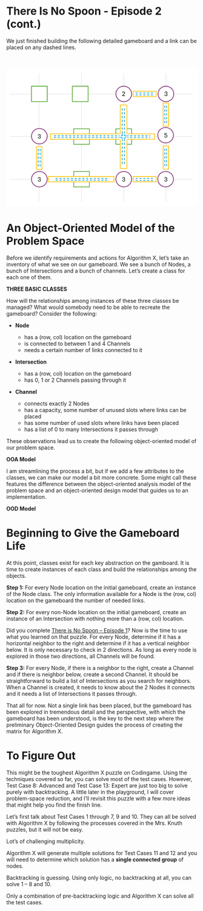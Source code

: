 # There Is No Spoon - Episode 2 (cont.)

We just finished building the following detailed gameboard and a link can be placed on any dashed lines.

<BR><BR>
![Full Gameboard](FullGameboard.png)
<BR>

# An Object-Oriented Model of the Problem Space

Before we identify requirements and actions for Algorithm X, let’s take an inventory of what we see on our gameboard. We see a bunch of Nodes, a bunch of Intersections and a bunch of channels. Let’s create a class for each one of them.

__THREE BASIC CLASSES__

How will the relationships among instances of these three classes be managed? What would somebody need to be able to recreate the gameboard? Consider the following:

* __Node__
    * has a (row, col) location on the gameboard
    * is connected to between 1 and 4 Channels
    * needs a certain number of links connected to it
    
* __Intersection__
    - has a (row, col) location on the gameboard
    - has 0, 1 or 2 Channels passing through it
 
* __Channel__
    - connects exactly 2 Nodes
    - has a capacity, some number of unused slots where links can be placed
    - has some number of used slots where links have been placed
    - has a list of 0 to many Intersections it passes through

These observations lead us to create the following object-oriented model of our problem space. 

__OOA Model__

I am streamlining the process a bit, but if we add a few attributes to the classes, we can make our model a bit more concrete. Some might call these features the difference between the object-oriented analysis model of the problem space and an object-oriented design model that guides us to an implementation.

__OOD Model__

# Beginning to Give the Gameboard Life

At this point, classes exist for each key abstraction on the gamboard. It is time to create instances of each class and build the relationships among the objects.

__Step 1:__ For every Node location on the initial gameboard, create an instance of the Node class. The only information available for a Node is the (row, col) location on the gameboard the number of needed links.

__Step 2:__ For every non-Node location on the initial gameboard, create an instance of an Intersection with nothing more than a (row, col) location.

Did you complete [There is No Spoon – Episode 1](https://www.codingame.com/training/medium/there-is-no-spoon-episode-1)? Now is the time to use what you learned on that puzzle. For every Node, determine if it has a horizontal neighbor to the right and determine if it has a vertical neighbor below. It is only necessary to check in 2 directions. As long as every node is explored in those two directions, all Channels will be found. 

__Step 3:__ For every Node, if there is a neighbor to the right, create a Channel and if there is neighbor below, create a second Channel. It should be straightforward to build a list of Intersections as you search for neighbors. When a Channel is created, it needs to know about the 2 Nodes it connects and it needs a list of Intersections it passes through.

That all for now. Not a single link has been placed, but the gameboard has been explored in tremendous detail and the perspective, with which the gameboard has been understood, is the key to the next step where the preliminary Object-Oriented Design guides the process of creating the matrix for Algorithm X.



# To Figure Out

This might be the toughest Algorithm X puzzle on Codingame. Using the techniques covered so far, you can solve most of the test cases. However, Test Case 8: Advanced and Test Case 13: Expert are just too big to solve purely with backtracking. A little later in the playground, I will cover problem-space reduction, and I’ll revisit this puzzle with a few more ideas that might help you find the finish line.

Let’s first talk about Test Cases 1 through 7, 9 and 10. They can all be solved with Algorithm X by following the processes covered in the Mrs. Knuth puzzles, but it will not be easy.

Lot’s of challenging multiplicity.


Algorithm X will generate multiple solutions for Test Cases 11 and 12 and you will need to determine which solution has a __single connected group__ of nodes.



Backtracking is guessing. Using only logic, no backtracking at all, you can solve 1 – 8 and 10.

Only a combination of pre-backtracking logic and Algorithm X can solve all the test cases.
